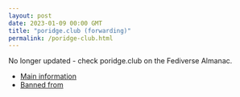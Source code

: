 ```yaml
---
layout: post
date: 2023-01-09 00:00 GMT
title: "poridge.club (forwarding)"
permalink: /poridge-club.html
---
```


No longer updated - check poridge.club on the Fediverse Almanac.

* [Main information](https://www.fediversealmanac.com/api/v1/instances/poridge.club)
* [Banned from](https://www.fediversealmanac.com/api/v1/instances/poridge.club/banned_from)


